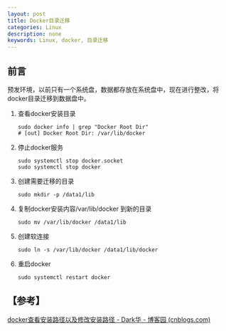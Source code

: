 ```yaml
---
layout: post
title: Docker目录迁移
categories: Linux
description: none
keywords: Linux, docker, 目录迁移
---
```


## 前言
预发环境，以前只有一个系统盘，数据都存放在系统盘中，现在进行整改，将docker目录迁移到数据盘中。

1. 查看docker安装目录

   ```shell
   sudo docker info | grep "Docker Root Dir"
   # [out] Docker Root Dir: /var/lib/docker
   ```

2. 停止docker服务

   ```shell
   sudo systemctl stop docker.socket
   sudo systemctl stop docker
   ```

3. 创建需要迁移的目录

   ```shell
   sudo mkdir -p /data1/lib
   ```

4. 复制docker安装内容/var/lib/docker 到新的目录

   ``` shell
   sudo mv /var/lib/docker /data1/lib
   ```

5. 创建软连接

   ```shell
   sudo ln -s /var/lib/docker /data1/lib/docker
   ```

6. 重启docker

   ```shell
   sudo systemctl restart docker
   ```

## 【参考】

[docker查看安装路径以及修改安装路径 - Dark华 - 博客园 (cnblogs.com)](https://www.cnblogs.com/DarkRoger/p/16575840.html)
